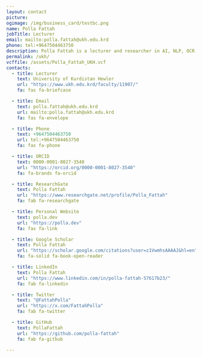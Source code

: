```yaml
---
layout: contact
picture: 
ogimage: /img/business_card/testbc.png
name: Polla Fattah
jobTitle: Lecturer
email: mailto:polla.fattah@ukh.edu.krd
phone: tel:+9647504463750
description: Polla Fattah is a lecturer and researcher in AI, NLP, OCR, and data-driven solutions. Explore his projects, publications, and connect via email, GitHub, Twitter, or LinkedIn.
permalink: /ukh/
vcffile: /assets/Polla_Fattah_UKH.vcf
contacts:
  - title: Lecturer
    text: University of Kurdistan Hewler
    url: "https://www.ukh.edu.krd/faculty/11907/"
    fa: fas fa-briefcase

  - title: Email
    text: polla.fattah@ukh.edu.krd
    url: mailto:polla.fattah@ukh.edu.krd
    fa: fas fa-envelope

  - title: Phone
    text: +9647504463750
    url: tel:+9647504463750
    fa: fas fa-phone

  - title: ORCID
    text: 0000-0001-8027-3540
    url: "https://orcid.org/0000-0001-8027-3540"
    fa: fa-brands fa-orcid

  - title: ResearchGate
    text: Polla Fattah
    url: "https://www.researchgate.net/profile/Polla_Fattah"
    fa: fab fa-researchgate

  - title: Personal Website
    text: polla.dev
    url: "https://polla.dev"
    fa: fas fa-link

  - title: Google Scholar
    text: Polla Fattah
    url: "https://scholar.google.com/citations?user=z1VwmhsAAAAJ&hl=en"
    fa: fa-solid fa-book-open-reader

  - title: LinkedIn
    text: Polla Fattah
    url: "https://www.linkedin.com/in/polla-fattah-57617b23/"
    fa: fab fa-linkedin

  - title: Twitter
    text: "@FattahPolla"
    url: "https://x.com/FattahPolla"
    fa: fab fa-twitter

  - title: GitHub
    text: PollaFattah
    url: "https://github.com/polla-fattah"
    fa: fab fa-github

---
```






